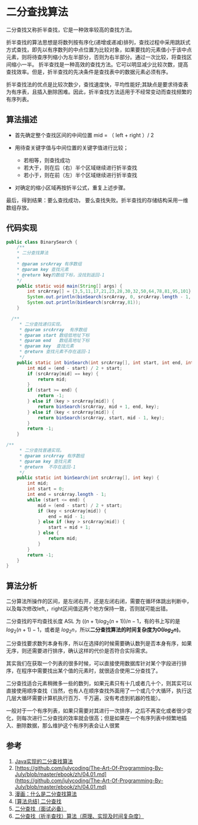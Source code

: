 # 二分查找算法

二分查找又称折半查找，它是一种效率较高的查找方法。

折半查找的算法思想是将数列按有序化(递增或递减)排列，查找过程中采用跳跃式方式查找，即先以有序数列的中点位置为比较对象，如果要找的元素值小于该中点元素，则将待查序列缩小为左半部分，否则为右半部分。通过一次比较，将查找区间缩小一半。 折半查找是一种高效的查找方法。它可以明显减少比较次数，提高查找效率。但是，折半查找的先决条件是查找表中的数据元素必须有序。

折半查找法的优点是比较次数少，查找速度快，平均性能好;其缺点是要求待查表为有序表，且插入删除困难。因此，折半查找方法适用于不经常变动而查找频繁的有序列表。

## 算法描述

- 首先确定整个查找区间的中间位置 mid = （ left + right ）/ 2

- 用待查关键字值与中间位置的关键字值进行比较；
  - 若相等，则查找成功
  - 若大于，则在后（右）半个区域继续进行折半查找
  - 若小于，则在前（左）半个区域继续进行折半查找

- 对确定的缩小区域再按折半公式，重复上述步骤。

最后，得到结果：要么查找成功， 要么查找失败。折半查找的存储结构采用一维数组存放。

## 代码实现

```JAVA
public class BinarySearch {
    /**
    * 二分查找算法
    *
    * @param srcArray 有序数组
    * @param key 查找元素
    * @return key的数组下标，没找到返回-1
    */
    public static void main(String[] args) {
        int srcArray[] = {3,5,11,17,21,23,28,30,32,50,64,78,81,95,101};
        System.out.println(binSearch(srcArray, 0, srcArray.length - 1, 222));
        System.out.println(binSearch(srcArray,81));
    }

  /**
     * 二分查找递归实现。
     * @param srcArray  有序数组
     * @param start 数组低地址下标
     * @param end   数组高地址下标
     * @param key  查找元素
     * @return 查找元素不存在返回-1
     */
    public static int binSearch(int srcArray[], int start, int end, int key) {
        int mid = (end - start) / 2 + start;
        if (srcArray[mid] == key) {
            return mid;
        }
        if (start >= end) {
            return -1;
        } else if (key > srcArray[mid]) {
            return binSearch(srcArray, mid + 1, end, key);
        } else if (key < srcArray[mid]) {
            return binSearch(srcArray, start, mid - 1, key);
        }
        return -1;
    }

/**
     * 二分查找普通实现。
     * @param srcArray 有序数组
     * @param key 查找元素
     * @return  不存在返回-1
     */
    public static int binSearch(int srcArray[], int key) {
        int mid;
        int start = 0;
        int end = srcArray.length - 1;
        while (start <= end) {
            mid = (end - start) / 2 + start;
            if (key < srcArray[mid]) {
                end = mid - 1;
            } else if (key > srcArray[mid]) {
                start = mid + 1;
            } else {
                return mid;
            }
        }
        return -1;
    }
}

```

## 算法分析

二分算法所操作的区间，是左闭右开，还是左闭右闭，需要在循环体跳出判断中，以及每次修改left,，right区间值这两个地方保持一致，否则就可能出错。

二分查找的平均查找长度 ASL 为 $((n+1)log_2(n+1))/n-1$，有的书上写的是 $log_2(n+1)-1$，或者是 $log_2n$，所以**二分查找算法的时间复杂度为O($log_2n$)**。

二分查找要求数列本身有序，所以在选择的时候需要确认数列是否本身有序，如果无序，则还需要进行排序，确认这样的代价是否符合实际需求。

其实我们在获取一个列表的很多时候，可以直接使用数据库针对某个字段进行排序，在程序中需要找出某个值的元素时，就很适合使用二分查找了。

二分查找适合元素稍微多一些的数列，如果元素只有十几或者几十个，则其实可以直接使用顺序查找（当然，也有人在顺序查找外面用了一个或几个大循环，执行这几层大循环需要计算机执行百万、千万遍，没有考虑到机器的性能）。

一般对于一个有序列表，如果只需要对其进行一次排序，之后不再变化或者很少变化，则每次进行二分查找的效率就会很高；但是如果在一个有序列表中频繁地插入、删除数据，那么维护这个有序列表会让人很累

## 参考

1. [Java实现的二分查找算法](https://my.oschina.net/u/2391658/blog/691399)
2. [https://github.com/julycoding/The-Art-Of-Programming-By-July/blob/master/ebook/zh/04.01.md](https://github.com/julycoding/The-Art-Of-Programming-By-July/blob/master/ebook/zh/04.01.md)
3. [漫画：什么是二分查找算法](https://baijiahao.baidu.com/s?id=1635498997846582026&wfr=spider&for=pc)
4. [[算法总结] 二分查找](https://www.jianshu.com/p/0f823fbd4d20)
5. [二分查找（面试必备）](https://segmentfault.com/a/1190000008699980)
6. [二分查找（折半查找）算法（原理、实现及时间复杂度）](http://data.biancheng.net/view/122.html)
